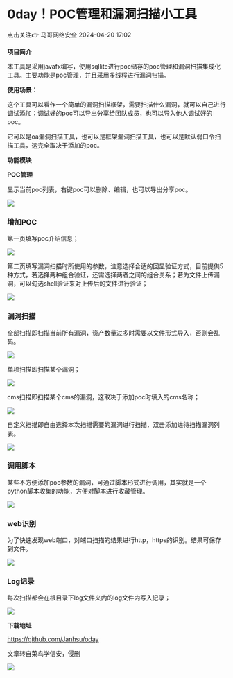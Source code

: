 #  0day！POC管理和漏洞扫描小工具   
点击关注👉  马哥网络安全   2024-04-20 17:02  
  
**项目简介**  
  
本工具是采用javafx编写，使用sqllite进行poc储存的poc管理和漏洞扫描集成化工具。主要功能是poc管理，并且采用多线程进行漏洞扫描。  
  
**使用场景：**  
  
这个工具可以看作一个简单的漏洞扫描框架，需要扫描什么漏洞，就可以自己进行调试添加；调试好的poc可以导出分享给团队成员，也可以导入他人调试好的poc。  
  
它可以是oa漏洞扫描工具，也可以是框架漏洞扫描工具，也可以是默认弱口令扫描工具，这完全取决于添加的poc。  
  
**功能模块**  
  
**POC管理**  
  
显示当前poc列表，右键poc可以删除、编辑，也可以导出分享poc。  
  
![](https://mmbiz.qpic.cn/sz_mmbiz_png/9JPpNb7icHgHt2gWZCBS0zqxEFbUaJttbKibFNZau8zibx99wIHf02XqM0FvHtibr7s0ZqGQbtyVHxOaNxliclf1ZJw/640?wx_fmt=png&from=appmsg "")  
### 增加POC  
  
第一页填写poc介绍信息；  
  
![](https://mmbiz.qpic.cn/sz_mmbiz_png/9JPpNb7icHgHt2gWZCBS0zqxEFbUaJttbaQDILmrdJJibhYKBNABJmC4Idee9Hmn68m2rnxKQFZjticAias2IKcTMQ/640?wx_fmt=png&from=appmsg "")  
  
第二页填写漏洞扫描时所使用的参数，注意选择合适的回显验证方式，目前提供5种方式，若选择两种组合验证，还需选择两者之间的组合关系；若为文件上传漏洞，可以勾选shell验证来对上传后的文件进行验证；  
  
![](https://mmbiz.qpic.cn/sz_mmbiz_png/9JPpNb7icHgHt2gWZCBS0zqxEFbUaJttbURSZzrYpkHbIfjC2ibrBdIrmBtHzI4yn8BibM4tba0O4VJTWwpeibQjNg/640?wx_fmt=png&from=appmsg "")  
### 漏洞扫描  
  
全部扫描即扫描当前所有漏洞，资产数量过多时需要以文件形式导入，否则会乱码。  
  
![](https://mmbiz.qpic.cn/sz_mmbiz_png/9JPpNb7icHgHt2gWZCBS0zqxEFbUaJttbnMneZk29v3KRPuL6axHEnibRe9a5wvBmYKE6ZozI2l1DnLfI4pLL1Qg/640?wx_fmt=png&from=appmsg "")  
  
单项扫描即扫描某个漏洞；  
  
![](https://mmbiz.qpic.cn/sz_mmbiz_png/9JPpNb7icHgHt2gWZCBS0zqxEFbUaJttbAcKOdI8yhwDZloJ0KmWCn11WiciciaLPYj2rQz5ldjyaDlMHKtCBpEwiag/640?wx_fmt=png&from=appmsg "")  
  
cms扫描即扫描某个cms的漏洞，这取决于添加poc时填入的cms名称；  
  
![](https://mmbiz.qpic.cn/sz_mmbiz_png/9JPpNb7icHgHt2gWZCBS0zqxEFbUaJttbAdQsWChB2fPGT6LGm1LkEzFiba83YmQ3X08Gf1kyfRtRHPFiaQMBmt0Q/640?wx_fmt=png&from=appmsg "")  
  
自定义扫描即自由选择本次扫描需要的漏洞进行扫描，双击添加进待扫描漏洞列表。  
  
![](https://mmbiz.qpic.cn/sz_mmbiz_png/9JPpNb7icHgHt2gWZCBS0zqxEFbUaJttbvOSUMtWvz7MbrbhibJM0ydA9IicaL3TqibgBTsBVBv4HibMcTpHLEHxl2Q/640?wx_fmt=png&from=appmsg "")  
### 调用脚本  
  
某些不方便添加poc参数的漏洞，可通过脚本形式进行调用，其实就是一个python脚本收集的功能，方便对脚本进行收藏管理。  
  
![](https://mmbiz.qpic.cn/sz_mmbiz_png/9JPpNb7icHgHt2gWZCBS0zqxEFbUaJttbzrofahzKauH1H6h3YTNETBg2PZRT4ldQoxs7OiabClViaLUMa1dGW2rQ/640?wx_fmt=png&from=appmsg "")  
### web识别  
  
为了快速发现web端口，对端口扫描的结果进行http，https的识别。结果可保存到文件。  
  
![](https://mmbiz.qpic.cn/sz_mmbiz_png/9JPpNb7icHgHt2gWZCBS0zqxEFbUaJttbHokgDXNXhg4qHzBKbUBoK4icSMW9yibicmPlupux66nh8TicCMGHaTRwzg/640?wx_fmt=png&from=appmsg "")  
### Log记录  
  
每次扫描都会在根目录下log文件夹内的log文件内写入记录；   
  
![](https://mmbiz.qpic.cn/sz_mmbiz_png/9JPpNb7icHgHt2gWZCBS0zqxEFbUaJttbxRYBf1NhHibZTdeWkQ0XjxaibicVOFco8Wy6CFLlxv2mKq6fATWXeuWVA/640?wx_fmt=png&from=appmsg "")  
  
**下载地址**  
  
https://github.com/Janhsu/oday  
  
文章转自菜鸟学信安，侵删  
  
  
  
  
![](https://mmbiz.qpic.cn/mmbiz_png/UkV8WB2qYAnXye3iaGgpeOLjDLHQXnqfEciapv51iaibicic7HsibhdoQ9PwYeNTliaVzGR9ehiavELSYyInvy4LemqwAVg/640?wx_fmt=png&from=appmsg "")  
  
  
